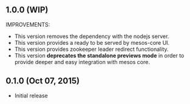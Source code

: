 ## 1.0.0 (WIP)

IMPROVEMENTS:

  * This version removes the dependency with the nodejs server.
  * This version provides a ready to be served by mesos-core UI.
  * This version provides zookeeper leader redirect functionality.
  * This version **deprecates the standalone previews mode** in order to provide deeper and easy integration with mesos core.


## 0.1.0 (Oct 07, 2015)

  * Initial release
